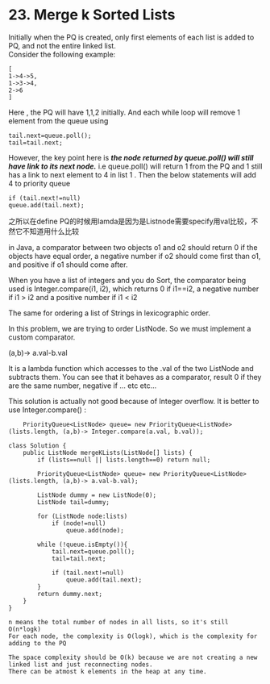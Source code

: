 # 23. Merge k Sorted Lists



Initially when the PQ is created, only first elements of each list is added to PQ, and not the entire linked list.\
Consider the following example:

```
[
1->4->5,
1->3->4,
2->6
]
```

Here , the PQ will have 1,1,2 initially. And each while loop will remove 1 element from the queue using

```
tail.next=queue.poll();
tail=tail.next;
```

However, the key point here is _**the node returned by queue.poll() will still have link to its next node.**_ i.e queue.poll() will return 1 from the PQ and 1 still has a link to next element to 4 in list 1 . Then the below statements will add 4 to priority queue

```
if (tail.next!=null)
queue.add(tail.next);
```

之所以在define PQ的时候用lamda是因为是Listnode需要specify用val比较，不然它不知道用什么比较



in Java, a comparator between two objects o1 and o2 should return 0 if the objects have equal order, a negative number if o2 should come first than o1, and positive if o1 should come after.

When you have a list of integers and you do Sort, the comparator being used is Integer.compare(i1, i2), which returns 0 if i1==i2, a negative number if i1 > i2 and a positive number if i1 < i2

The same for ordering a list of Strings in lexicographic order.

In this problem, we are trying to order ListNode. So we must implement a custom comparator.

(a,b)-> a.val-b.val

It is a lambda function which accesses to the .val of the two ListNode and subtracts them. You can see that it behaves as a comparator, result 0 if they are the same number, negative if ... etc etc...

This solution is actually not good because of Integer overflow. It is better to use Integer.compare() :

```
    PriorityQueue<ListNode> queue= new PriorityQueue<ListNode>(lists.length, (a,b)-> Integer.compare(a.val, b.val));
```

```
class Solution {
    public ListNode mergeKLists(ListNode[] lists) {
        if (lists==null || lists.length==0) return null;
        
        PriorityQueue<ListNode> queue= new PriorityQueue<ListNode>(lists.length, (a,b)-> a.val-b.val);
        
        ListNode dummy = new ListNode(0);
        ListNode tail=dummy;
        
        for (ListNode node:lists)
            if (node!=null)
                queue.add(node);
            
        while (!queue.isEmpty()){
            tail.next=queue.poll();
            tail=tail.next;
            
            if (tail.next!=null)
                queue.add(tail.next);
        }
        return dummy.next;
    }
}

n means the total number of nodes in all lists, so it's still O(n*logk)
For each node, the complexity is O(logk), which is the complexity for adding to the PQ

The space complexity should be O(k) because we are not creating a new linked list and just reconnecting nodes. 
There can be atmost k elements in the heap at any time.
```
